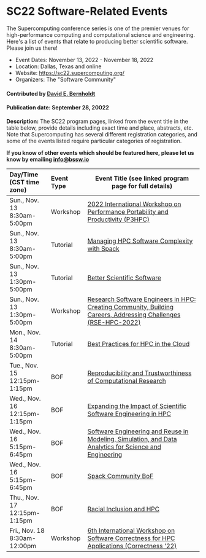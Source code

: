 # SC22 Software-Related Events

The Supercomputing conference series is one of the premier venues for high-performance computing and computational science and engineering.  Here's a list of events that relate to producing better scientific software.  Please join us there!

- Event Dates: November 13, 2022 - November 18, 2022
- Location: Dallas, Texas and online
- Website: https://sc22.supercomputing.org/
- Organizers: The "Software Community"

#### Contributed by [David E. Bernholdt](https://github.com/bernhold "David E. Bernholdt GitHub profile")

#### Publication date: September 28, 20022

**Description:** The SC22 program pages, linked from the event title in the table below, provide details including exact time and place, abstracts, etc.  Note that Supercomputing has several different registration categories, and some of the events listed require particular categories of registration.

**If you know of other events which should be featured here, please let us know by emailing info@bssw.io**

Day/Time<br>(CST time zone) | Event Type | Event Title (see linked program page for full details)
:---     |    :------ |--------------------------------------------------------
Sun., Nov. 13<br>8:30am-5:00pm| Workshop | [2022 International Workshop on Performance Portability and Productivity (P3HPC)](https://sc22.supercomputing.org/session/?sess=sess428)
Sun., Nov. 13<br>8:30am-5:00pm| Tutorial | [Managing HPC Software Complexity with Spack](https://sc22.supercomputing.org/presentation/?id=tut156&sess=sess222)
Sun., Nov. 13<br>1:30pm-5:00pm | Tutorial | [Better Scientific Software](https://sc22.supercomputing.org/presentation/?id=tut140&sess=sess218)
Sun., Nov. 13<br>1:30pm-5:00pm | Workshop | [Research Software Engineers in HPC: Creating Community, Building Careers, Addressing Challenges (RSE-HPC-2022)](https://sc22.supercomputing.org/session/?sess=sess434)
Mon., Nov. 14<br>8:30am-5:00pm | Tutorial | [Best Practices for HPC in the Cloud](https://sc22.supercomputing.org/presentation/?id=tut136&sess=sess215)
Tue., Nov. 15<br>12:15pm-1:15pm | BOF | [Reproducibility and Trustworthiness of Computational Research](https://sc22.supercomputing.org/presentation/?id=bof192&sess=sess311)
Wed., Nov. 16<br>12:15pm-1:15pm | BOF | [Expanding the Impact of Scientific Software Engineering in HPC](https://sc22.supercomputing.org/presentation/?id=bof198&sess=sess337)
Wed., Nov. 16<br>5:15pm-6:45pm | BOF | [Software Engineering and Reuse in Modeling, Simulation, and Data Analytics for Science and Engineering](https://sc22.supercomputing.org/presentation/?id=bof180&sess=sess368)
Wed., Nov. 16<br>5:15pm-6:45pm | BOF | [Spack Community BoF](https://sc22.supercomputing.org/presentation/?id=bof138&sess=sess354)
Thu., Nov. 17<br>12:15pm-1:15pm | BOF | [Racial Inclusion and HPC](https://sc22.supercomputing.org/presentation/?id=bof135&sess=sess371)
Fri., Nov. 18<br>8:30am-12:00pm | Workshop | [6th International Workshop on Software Correctness for HPC Applications (Correctness '22)](https://sc22.supercomputing.org/session/?sess=sess448)

<!---
Publish: yes
Topics: conferences and workshops
Tags: conference
--->
